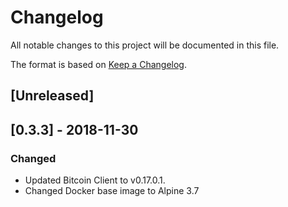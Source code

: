 # Changelog
All notable changes to this project will be documented in this file.

The format is based on [Keep a Changelog](https://keepachangelog.com/en/1.0.0/).

## [Unreleased]


## [0.3.3] - 2018-11-30
### Changed
- Updated Bitcoin Client to v0.17.0.1.
- Changed Docker base image to Alpine 3.7
